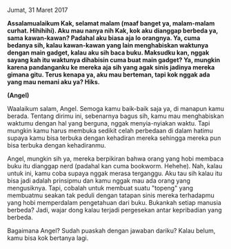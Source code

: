 Jumat, 31 Maret 2017

**Assalamualaikum Kak, selamat malam (maaf banget ya, malam-malam curhat. Hihihihi). Aku mau nanya nih Kak, kok aku dianggap berbeda ya, sama kawan-kawan? Padahal aku biasa aja lo orangnya. Ya, cuma bedanya sih, kalau kawan-kawan yang lain menghabiskan waktunya dengan main gadget, kalau aku sih baca buku. Maksudku kan, nggak sayang kah itu waktunya dihabisin cuma buat main gadget? Ya, mungkin karena pandanganku ke mereka aja sih yang agak sinis jadinya mereka gimana gitu. Terus kenapa ya, aku mau berteman, tapi kok nggak ada yang mau nemani aku ya? Hiks.**

**(Angel)**

<script>nama="Angel"</script>

Waalaikum salam, Angel. Semoga kamu baik-baik saja ya, di manapun kamu berada. Tentang dirimu ini, sebenarnya bagus sih, kamu mau menghabiskan waktumu dengan hal yang berguna, nggak menyia-nyiakan waktu. Tapi mungkin kamu harus membuka sedikit celah perbedaan di dalam hatimu supaya kamu bisa terbuka dengan kehadiran mereka sehingga mereka pun bisa terbuka dengan kehadiranmu.

Angel, mungkin sih ya, mereka berpikiran bahwa orang yang hobi membaca buku itu dianggap nerd (padahal kan cuma bookworm. Hehehe). Nah, kalau untuk ini, kamu coba supaya nggak merasa terganggu. Aku tau sih kalau itu bisa jadi adalah prinsipmu dan kamu nggak mau ada orang yang mengusiknya. Tapi, cobalah untuk membuat suatu "topeng" yang membuatmu seakan tak peduli dengan tatapan sinis mereka terhadapmu yang hobi memperdalam pengetahuan dari buku. Bukankah setiap manusia berbeda? Jadi, wajar dong kalau terjadi pergesekan antar kepribadian yang berbeda.

Bagaimana Angel? Sudah puaskah dengan jawaban dariku? Kalau belum, kamu bisa kok bertanya lagi.
